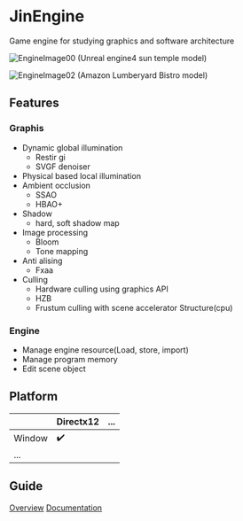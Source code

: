 # JinEngine

Game engine for studying graphics and software architecture 
  
![EngineImage00](https://github.com/nupnup-hub/JinEngine/assets/59456231/9f9e30ed-ed01-4d69-994c-10b52edd2f56)
(Unreal engine4 sun temple model) 

![EngineImage02](https://github.com/nupnup-hub/JinEngine/assets/59456231/5e4bdd1b-ae19-4e7a-9080-9e12fe4f4166)
(Amazon Lumberyard Bistro model)

## Features
### Graphis
- Dynamic global illumination
  - Restir gi
  - SVGF denoiser
- Physical based local illumination
- Ambient occlusion
  - SSAO
  - HBAO+
- Shadow
  - hard, soft shadow map
- Image processing
  - Bloom
  - Tone mapping
- Anti alising
  - Fxaa
- Culling
  - Hardware culling using graphics API
  - HZB
  - Frustum culling with scene accelerator Structure(cpu) 

### Engine
- Manage engine resource(Load, store, import)
- Manage program memory
- Edit scene object


## Platform
|  |Directx12|...|
|------|---|---|
|Window| :heavy_check_mark: | |
|...| | | 

## Guide
 [Overview]([https://github.com/nupnup-hub/JinEngine/blob/Main/docs/Architecture/Editor.md](https://github.com/nupnup-hub/JinEngine/blob/Main/docs/Architecture/Overview.md))
 [Documentation](https://github.com/nupnup-hub/JinEngine/tree/Main/docs)

